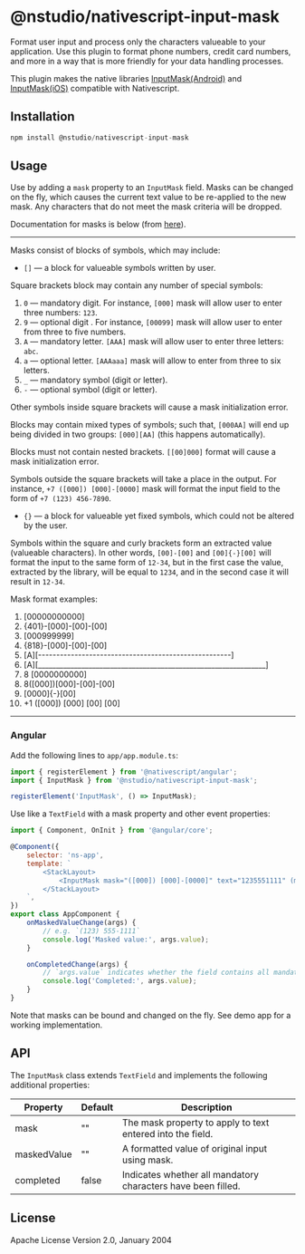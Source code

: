 # @nstudio/nativescript-input-mask

Format user input and process only the characters valueable to your application. Use this plugin to format phone numbers, credit card numbers, and more in a way that is more friendly for your data handling processes.

This plugin makes the native libraries [InputMask(Android)](https://github.com/RedMadRobot/input-mask-android) and [InputMask(iOS)](https://github.com/RedMadRobot/input-mask-ios) compatible with Nativescript.

## Installation

```javascript
npm install @nstudio/nativescript-input-mask
```

## Usage

Use by adding a `mask` property to an `InputMask` field. Masks can be changed on the fly, which causes the current text value to be re-applied to the new mask. Any characters that do not meet the mask criteria will be dropped.

Documentation for masks is below (from [here](https://github.com/RedMadRobot/input-mask-ios#description)).

---

Masks consist of blocks of symbols, which may include:

- `[]` — a block for valueable symbols written by user.

Square brackets block may contain any number of special symbols:

1. `0` — mandatory digit. For instance, `[000]` mask will allow user to enter three numbers: `123`.
2. `9` — optional digit . For instance, `[00099]` mask will allow user to enter from three to five numbers.
3. `А` — mandatory letter. `[AAA]` mask will allow user to enter three letters: `abc`.
4. `а` — optional letter. `[АААааа]` mask will allow to enter from three to six letters.
5. `_` — mandatory symbol (digit or letter).
6. `-` — optional symbol (digit or letter).

Other symbols inside square brackets will cause a mask initialization error.

Blocks may contain mixed types of symbols; such that, `[000AA]` will end up being divided in two groups: `[000][AA]` (this happens automatically).

Blocks must not contain nested brackets. `[[00]000]` format will cause a mask initialization error.

Symbols outside the square brackets will take a place in the output.
For instance, `+7 ([000]) [000]-[0000]` mask will format the input field to the form of `+7 (123) 456-7890`.

- `{}` — a block for valueable yet fixed symbols, which could not be altered by the user.

Symbols within the square and curly brackets form an extracted value (valueable characters).
In other words, `[00]-[00]` and `[00]{-}[00]` will format the input to the same form of `12-34`,
but in the first case the value, extracted by the library, will be equal to `1234`, and in the second case it will result in `12-34`.

Mask format examples:

1. [00000000000]
2. {401}-[000]-[00]-[00]
3. [000999999]
4. {818}-[000]-[00]-[00]
5. [A][-----------------------------------------------------]
6. [A][_______________________________________________________________]
7. 8 [0000000000]
8. 8([000])[000]-[00]-[00]
9. [0000]{-}[00]
10. +1 ([000]) [000] [00] [00]

---

### Angular

Add the following lines to `app/app.module.ts`:

```javascript
import { registerElement } from '@nativescript/angular';
import { InputMask } from '@nstudio/nativescript-input-mask';

registerElement('InputMask', () => InputMask);
```

Use like a `TextField` with a mask property and other event properties:

```javascript
import { Component, OnInit } from '@angular/core';

@Component({
	selector: 'ns-app',
	template: `
		<StackLayout>
			<InputMask mask="([000]) [000]-[0000]" text="1235551111" (maskedValueChange)="onMaskedValueChange($event)" (completedChange)="onCompletedChage($event)"> </InputMask>
		</StackLayout>
	`,
})
export class AppComponent {
	onMaskedValueChange(args) {
		// e.g. `(123) 555-1111`
		console.log('Masked value:', args.value);
	}

	onCompletedChange(args) {
		// `args.value` indicates whether the field contains all mandatory characters.
		console.log('Completed:', args.value);
	}
}
```

Note that masks can be bound and changed on the fly. See demo app for a working implementation.

## API

The `InputMask` class extends `TextField` and implements the following additional properties:

| Property       | Default | Description                                                  |
| -------------- | ------- | ------------------------------------------------------------ |
| mask           | ""      | The mask property to apply to text entered into the field.   |
| maskedValue    | ""      | A formatted value of original input using mask.              |
| completed      | false   | Indicates whether all mandatory characters have been filled. |

## License

Apache License Version 2.0, January 2004
